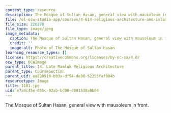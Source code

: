 ```yaml
---
content_type: resource
description: The Mosque of Sultan Hasan, general view with mausoleum in front.
file: /ol-ocw-studio-app/courses/4-614-religious-architecture-and-islamic-cultures-fall-2002/e7a4c45e055c92abbd08d801538a8b64_1101.jpg
file_size: 226278
file_type: image/jpeg
image_metadata:
  caption: The Mosque of Sultan Hasan, general view with mausoleum in front.
  credit: ''
  image-alt: Photo of The Mosque of Sultan Hasan
learning_resource_types: []
license: https://creativecommons.org/licenses/by-nc-sa/4.0/
ocw_type: OCWImage
parent_title: 14. Late Mamluk Religious Architecture
parent_type: CourseSection
parent_uid: ea828910-b03a-df94-de80-52255faf084b
resourcetype: Image
title: 1101.jpg
uid: e7a4c45e-055c-92ab-bd08-d801538a8b64
---
```

The Mosque of Sultan Hasan, general view with mausoleum in front.